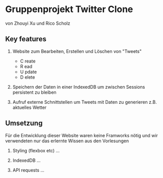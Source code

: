 # Gruppenprojekt Twitter Clone
von Zhouyi Xu und Rico Scholz

## Key features

1. Website zum Bearbeiten, Erstellen und Löschen von "Tweets"
    - C reate
    - R ead
    - U pdate
    - D elete
2. Speichern der Daten in einer IndexedDB um zwischen Sessions persistent zu bleiben

3. Aufruf externe Schnittstellen um Tweets mit Daten zu generieren z.B. aktuelles Wetter

## Umsetzung

Für die Entwicklung dieser Website waren keine Framworks nötig und wir verwendeten nur das erlernte Wissen aus den Vorlesungen

1. Styling (flexbox etc) ...

2. IndexedDB ...

3. API requests ...